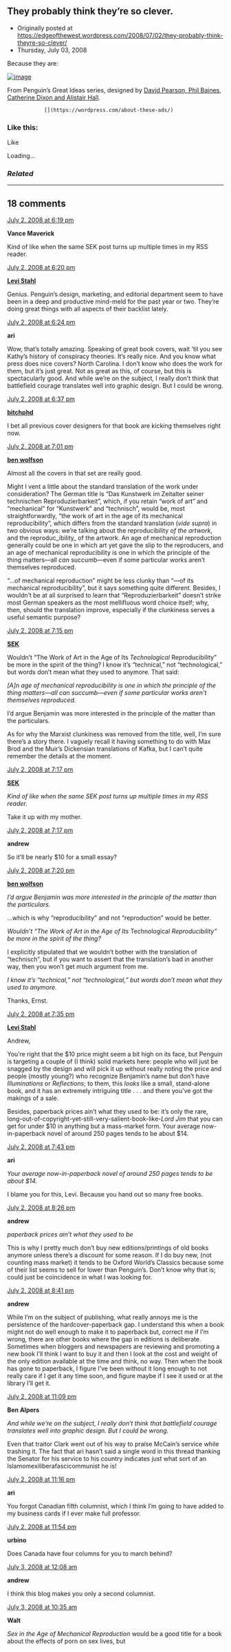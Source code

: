 ## They probably think they’re so clever.

 * Originally posted at https://edgeofthewest.wordpress.com/2008/07/02/they-probably-think-theyre-so-clever/
 * Thursday, July 03, 2008

Because they are:

[![image](https://i2.wp.com/farm3.static.flickr.com/2224/2630564033\_d1bb03c53e.jpg)](http://flickr.com/photos/alistairhall/2630564033/in/set-72157605940761661/)

From Penguin’s Great Ideas series, designed by [David Pearson, Phil Baines, Catherine Dixon and Alistair Hall](http://flickr.com/photos/alistairhall/sets/72157605940761661/).

		

			

				[](https://wordpress.com/about-these-ads/)
				

					
				

			

		

### Like this:

Like

 
Loading...

[]()

### _Related_

	

* * *

		

## 18 comments

		

	

		

[July 2, 2008 at 6:19 pm](https://edgeofthewest.wordpress.com/2008/07/02/they-probably-think-theyre-so-clever/#comment-13710)

**Vance Maverick**

					

		

Kind of like when the same SEK post turns up multiple times in my RSS reader.

		

		

						

	

	

		

[July 2, 2008 at 6:20 pm](https://edgeofthewest.wordpress.com/2008/07/02/they-probably-think-theyre-so-clever/#comment-13711)

**[Levi Stahl](http://ivebeenreadinglately.com/)**

					

		

Genius. Penguin’s design, marketing, and editorial department seem to have been in a deep and productive mind-meld for the past year or two. They’re doing great things with all aspects of their backlist lately.

		

		

						

	

	

		

[July 2, 2008 at 6:24 pm](https://edgeofthewest.wordpress.com/2008/07/02/they-probably-think-theyre-so-clever/#comment-13713)

**ari**

					

		

Wow, that’s totally amazing.  Speaking of great book covers, wait ’til you see Kathy’s history of conspiracy theories.  It’s really nice.  And you know what press does nice covers?  North Carolina.  I don’t know who does the work for them, but it’s just great.  Not as great as this, of course, but this is spectacularly good.  And while we’re on the subject, I really don’t think that battlefield courage translates well into graphic design.  But I could be wrong.

		

		

						

	

	

		

[July 2, 2008 at 6:37 pm](https://edgeofthewest.wordpress.com/2008/07/02/they-probably-think-theyre-so-clever/#comment-13716)

**[bitchphd](http://bitchphd.blogspot.com)**

					

		

I bet all previous cover designers for that book are kicking themselves right now.

		

		

						

	

	

		

[July 2, 2008 at 7:01 pm](https://edgeofthewest.wordpress.com/2008/07/02/they-probably-think-theyre-so-clever/#comment-13718)

**[ben wolfson](http://waste.typepad.com)**

					

		

Almost all the covers in that set are really good.

Might I vent a little about the standard translation of the work under consideration? The German title is “Das Kunstwerk im Zeitalter seiner technischen Reproduzierbarkeit”, which, if you retain  “work of art” and “mechanical” for “Kunstwerk” and “technisch”, would be, most straightforwardly, “the work of art in the age of its mechanical reproducibility”, which differs from the standard translation (_vide supra_) in two obvious ways: we’re talking about the reproducibility _of the artwork_, and the reproduc_ibility_ of the artwork. An age of mechanical reproduction generally could be one in which art yet gave the slip to the reproducers, and an age of mechanical reproducibility is one in which the principle of the thing matters—all _can_ succumb—even if some particular works aren’t themselves reproduced.

“…of mechanical reproduction” might be less clunky than “—of its mechanical reproducibility”, but it says something quite different. Besides, I wouldn’t be at all surprised to learn that “Reproduzierbarkeit” doesn’t strike most German speakers as the most mellifluous word choice itself; why, then, should the translation improve, especially if the clunkiness serves a useful semantic purpose?

		

		

						

	

	

		

[July 2, 2008 at 7:15 pm](https://edgeofthewest.wordpress.com/2008/07/02/they-probably-think-theyre-so-clever/#comment-13720)

**[SEK](http://acephalous.typepad.com/)**

					

		

Wouldn’t “The Work of Art in the Age of Its _Technological_ Reproducibility” be more in the spirit of the thing?  I know it’s “technical,” not “technological,” but words don’t mean what they used to anymore.  That said:

_[A]n age of mechanical reproducibility is one in which the principle of the thing matters—all can succumb—even if some particular works aren’t themselves reproduced._

I’d argue Benjamin was more interested in the principle of the matter than the particulars.

As for why the Marxist clunkiness was removed from the title, well, I’m sure there’s a story there.  I vaguely recall it having something to do with Max Brod and the Muir’s Dickensian translations of Kafka, but I can’t quite remember the details at the moment.

		

		

						

	

	

		

[July 2, 2008 at 7:17 pm](https://edgeofthewest.wordpress.com/2008/07/02/they-probably-think-theyre-so-clever/#comment-13721)

**[SEK](http://acephalous.typepad.com/)**

					

		

_Kind of like when the same SEK post turns up multiple times in my RSS reader._

Take it up with my mother.

		

		

						

	

	

		

[July 2, 2008 at 7:17 pm](https://edgeofthewest.wordpress.com/2008/07/02/they-probably-think-theyre-so-clever/#comment-13723)

**andrew**

					

		

So it’ll be nearly $10 for a small essay?

		

		

						

	

	

		

[July 2, 2008 at 7:20 pm](https://edgeofthewest.wordpress.com/2008/07/02/they-probably-think-theyre-so-clever/#comment-13724)

**[ben wolfson](http://waste.typepad.com)**

					

		

_I’d argue Benjamin was more interested in the principle of the matter than the particulars._

…which is why “reproducibility” and not “reproduction” would be better.

_Wouldn’t “The Work of Art in the Age of Its_ Technological _Reproducibility” be more in the spirit of the thing?_ 

I explicitly stipulated that we wouldn’t bother with the translation of “technisch”, but if you want to assert that the translation’s bad in another way, then you won’t get much argument from me.

_I know it’s “technical,” not “technological,” but words don’t mean what they used to anymore._

Thanks, Ernst.

		

		

						

	

	

		

[July 2, 2008 at 7:35 pm](https://edgeofthewest.wordpress.com/2008/07/02/they-probably-think-theyre-so-clever/#comment-13728)

**[Levi Stahl](http://ivebeenreadinglately.com/)**

					

		

Andrew,  

You’re right that the $10 price might seem a bit high on its face, but Penguin is targeting a couple of (I think) solid markets here: people who will just be snagged by the design and will pick it up without really noting the price and people (mostly young?) who recognize Benjamin’s name but don’t have _Illuminations_ or _Reflections_; to them, this _looks_ like a small, stand-alone book, and it has an extremely intriguing title . . . and there you’ve got the makings of a sale.

Besides, paperback prices ain’t what they used to be: it’s only the rare, long-out-of-copyright-yet-still-very-salient-book-like-_Lord Jim_ that you can get for under $10 in anything but a mass-market form. Your average now-in-paperback novel of around 250 pages tends to be about $14.

		

		

						

	

	

		

[July 2, 2008 at 7:43 pm](https://edgeofthewest.wordpress.com/2008/07/02/they-probably-think-theyre-so-clever/#comment-13729)

**ari**

					

		

_Your average now-in-paperback novel of around 250 pages tends to be about $14._

I blame you for this, Levi.  Because you hand out so many free books.

		

		

						

	

	

		

[July 2, 2008 at 8:26 pm](https://edgeofthewest.wordpress.com/2008/07/02/they-probably-think-theyre-so-clever/#comment-13740)

**andrew**

					

		

_paperback prices ain’t what they used to be_

This is why I pretty much don’t buy new editions/printings of old books anymore unless there’s a discount for some reason. If I do buy new, (not counting mass market) it tends to be Oxford World’s Classics because some of their list seems to sell for lower than Penguin’s. Don’t know why that is; could just be coincidence in what I was looking for.

		

		

						

	

	

		

[July 2, 2008 at 8:41 pm](https://edgeofthewest.wordpress.com/2008/07/02/they-probably-think-theyre-so-clever/#comment-13746)

**andrew**

					

		

While I’m on the subject of publishing, what really annoys me is the persistence of the  hardcover-paperback gap. I understand this when a book might not do well enough to make it to paperback but, correct me if I’m wrong, there are other books where the gap in editions is deliberate. Sometimes when bloggers and newspapers are reviewing and promoting a new book I’ll think I want to buy it and then I look at the cost and weight of the only edition available at the time and think, no way. Then when the book has gone to paperback, I figure I’ve been without it long enough to not really care if I get it any time soon, and figure maybe if I see it used or at the library I’ll get it.

		

		

						

	

	

		

[July 2, 2008 at 11:09 pm](https://edgeofthewest.wordpress.com/2008/07/02/they-probably-think-theyre-so-clever/#comment-13754)

**Ben Alpers**

					

		

_And while we’re on the subject, I really don’t think that battlefield courage translates well into graphic design. But I could be wrong._

Even that traitor Clark went out of his way to praise McCain’s service while trashing it.  The fact that ari hasn’t said a single word in this thread thanking the Senator for his service to his country indicates just what sort of an Islamomexiliberafascicommunist he is!

		

		

						

	

	

		

[July 2, 2008 at 11:16 pm](https://edgeofthewest.wordpress.com/2008/07/02/they-probably-think-theyre-so-clever/#comment-13758)

**ari**

					

		

You forgot Canadian fifth columnist, which I think I’m going to have added to my business cards if I ever make full professor.

		

		

						

	

	

		

[July 2, 2008 at 11:54 pm](https://edgeofthewest.wordpress.com/2008/07/02/they-probably-think-theyre-so-clever/#comment-13760)

**urbino**

					

		

Does Canada have four columns for you to march behind?

		

		

						

	

	

		

[July 3, 2008 at 12:08 am](https://edgeofthewest.wordpress.com/2008/07/02/they-probably-think-theyre-so-clever/#comment-13764)

**andrew**

					

		

I think this blog makes you only a second columnist.

		

		

						

	

	

		

[July 3, 2008 at 10:35 am](https://edgeofthewest.wordpress.com/2008/07/02/they-probably-think-theyre-so-clever/#comment-13784)

**Walt**

					

		

_Sex in the Age of Mechanical Reproduction_ would be a good title for a book about the effects of porn on sex lives, but

		

		

						

	

	

		

		

	

	  